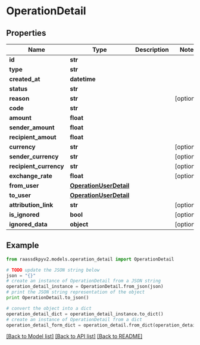 # OperationDetail


## Properties
Name | Type | Description | Notes
------------ | ------------- | ------------- | -------------
**id** | **str** |  | 
**type** | **str** |  | 
**created_at** | **datetime** |  | 
**status** | **str** |  | 
**reason** | **str** |  | [optional] 
**code** | **str** |  | 
**amount** | **float** |  | 
**sender_amount** | **float** |  | 
**recipient_amout** | **float** |  | 
**currency** | **str** |  | [optional] 
**sender_currency** | **str** |  | [optional] 
**recipient_currency** | **str** |  | [optional] 
**exchange_rate** | **float** |  | [optional] 
**from_user** | [**OperationUserDetail**](OperationUserDetail.md) |  | 
**to_user** | [**OperationUserDetail**](OperationUserDetail.md) |  | 
**attribution_link** | **str** |  | [optional] 
**is_ignored** | **bool** |  | [optional] 
**ignored_data** | **object** |  | [optional] 

## Example

```python
from raassdkpyv2.models.operation_detail import OperationDetail

# TODO update the JSON string below
json = "{}"
# create an instance of OperationDetail from a JSON string
operation_detail_instance = OperationDetail.from_json(json)
# print the JSON string representation of the object
print OperationDetail.to_json()

# convert the object into a dict
operation_detail_dict = operation_detail_instance.to_dict()
# create an instance of OperationDetail from a dict
operation_detail_form_dict = operation_detail.from_dict(operation_detail_dict)
```
[[Back to Model list]](../README.md#documentation-for-models) [[Back to API list]](../README.md#documentation-for-api-endpoints) [[Back to README]](../README.md)


